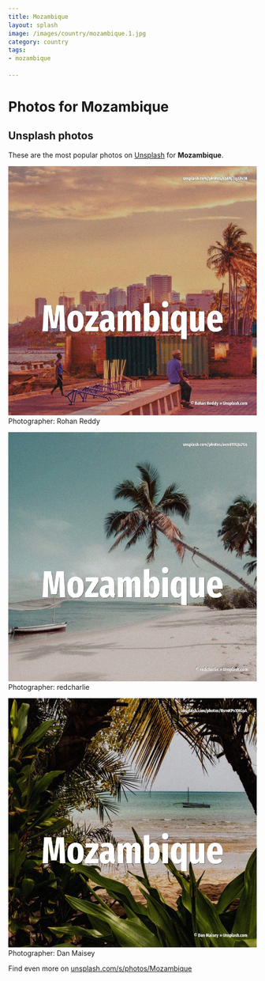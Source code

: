 ```yaml
---
title: Mozambique
layout: splash
image: /images/country/mozambique.1.jpg
category: country
tags:
- mozambique

---
```

# Photos for Mozambique
 
## Unsplash photos
These are the most popular photos on [Unsplash](https://unsplash.com) for **Mozambique**.
 
![Mozambique](/images/country/mozambique.1.jpg)
Photographer:  Rohan Reddy
 
![Mozambique](/images/country/mozambique.2.jpg)
Photographer:  redcharlie
 
![Mozambique](/images/country/mozambique.3.jpg)
Photographer:  Dan Maisey
 
Find even more on [unsplash.com/s/photos/Mozambique](https://unsplash.com/s/photos/Mozambique)
 
